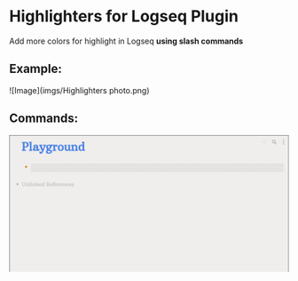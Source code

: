 # Highlighters for Logseq Plugin
Add more colors for highlight in Logseq **using slash commands**

## Example:
![Image](imgs/Highlighters photo.png)

## Commands:

![Slash Gif](imgs/Highlighters.gif)
